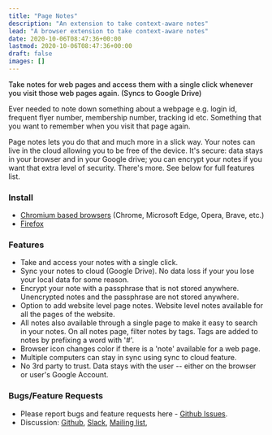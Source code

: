 ```yaml
---
title: "Page Notes"
description: "An extension to take context-aware notes"
lead: "A browser extension to take context-aware notes"
date: 2020-10-06T08:47:36+00:00
lastmod: 2020-10-06T08:47:36+00:00
draft: false
images: []
---
```


<span style="font-weight:500">Take notes for web pages and access them with a
single click whenever you visit those web pages again. (Syncs to Google
Drive)</span>

Ever needed to note down something about a webpage e.g. login id, frequent flyer
number, membership number, tracking id etc. Something that you want to remember
when you visit that page again.

Page notes lets you do that and much more in a slick way. Your notes can live in
the cloud allowing you to be free of the device. It's secure: data stays in your
browser and in your Google drive; you can encrypt your notes if you want that
extra level of security. There's more. See below for full features list.

### Install

- [Chromium based browsers](https://chrome.google.com/webstore/detail/page-notes/omjdheidbhoghpfdnndkgoelfiogjfla)
  (Chrome, Microsoft Edge, Opera, Brave, etc.)
- [Firefox](https://addons.mozilla.org/en-US/firefox/addon/mg-page-notes/)

### Features

- Take and access your notes with a single click.
- Sync your notes to cloud (Google Drive). No data loss if your you lose your
  local data for some reason.
- Encrypt your note with a passphrase that is not stored anywhere. Unencrypted
  notes and the passphrase are not stored anywhere.
- Option to add website level page notes. Website level notes available for all
  the pages of the website.
- All notes also available through a single page to make it easy to search in
  your notes. On all notes page, filter notes by tags. Tags are added to notes
  by prefixing a word with '#'.
- Browser icon changes color if there is a 'note' available for a web page.
- Multiple computers can stay in sync using sync to cloud feature.
- No 3rd party to trust. Data stays with the user -- either on the browser or
  user's Google Account.

### Bugs/Feature Requests

- Please report bugs and feature requests here -
  [Github Issues](https://github.com/manugarg/pagenotes-issues).
- Discussion:
  [Github](https://github.com/manugarg/pagenotes-issues/discussions),
  [Slack](https://join.slack.com/t/pagenotes/shared_invite/zt-1syzqesjb-24bCr8y5UyRrVBEiCpBLAQ),
  [Mailing list](mailto:pagenotes@googlegroups.com),
